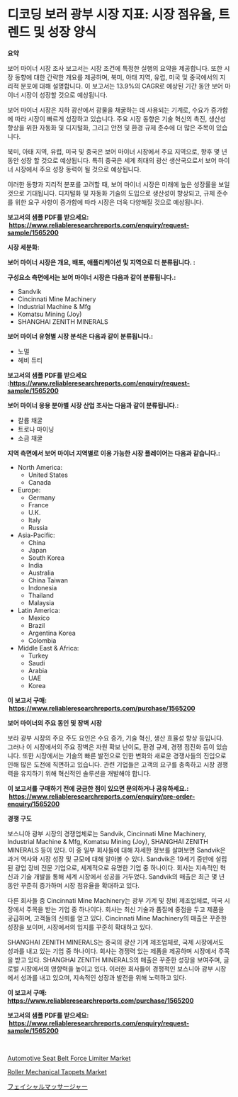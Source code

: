 <p><h1>디코딩 보러 광부 시장 지표: 시장 점유율, 트렌드 및 성장 양식</h1></p><p><strong>요약</strong></p>
<p><p>보어 마이너 시장 조사 보고서는 시장 조건에 특정한 실행의 요약을 제공합니다. 또한 시장 동향에 대한 간략한 개요를 제공하며, 북미, 아태 지역, 유럽, 미국 및 중국에서의 지리적 분포에 대해 설명합니다. 이 보고서는 13.9%의 CAGR로 예상된 기간 동안 보어 마이너 시장이 성장할 것으로 예상됩니다.</p><p>보어 마이너 시장은 지하 광산에서 광물을 채굴하는 데 사용되는 기계로, 수요가 증가함에 따라 시장이 빠르게 성장하고 있습니다. 주요 시장 동향은 기술 혁신의 촉진, 생산성 향상을 위한 자동화 및 디지털화, 그리고 안전 및 환경 규제 준수에 더 많은 주목이 있습니다.</p><p>북미, 아태 지역, 유럽, 미국 및 중국은 보어 마이너 시장에서 주요 지역으로, 향후 몇 년 동안 성장 할 것으로 예상됩니다. 특히 중국은 세계 최대의 광산 생산국으로서 보어 마이너 시장에서 주요 성장 동력이 될 것으로 예상됩니다.</p><p>이러한 동향과 지리적 분포를 고려할 때, 보어 마이너 시장은 미래에 높은 성장률을 보일 것으로 기대됩니다. 디지털화 및 자동화 기술의 도입으로 생산성이 향상되고, 규제 준수를 위한 요구 사항이 증가함에 따라 시장은 더욱 다양해질 것으로 예상됩니다.</p></p>
<p><strong>보고서의 샘플 PDF를 받으세요: &nbsp;<a href="https://www.reliableresearchreports.com/enquiry/request-sample/1565200">https://www.reliableresearchreports.com/enquiry/request-sample/1565200</a></strong></p>
<p><strong>시장 세분화:</strong></p>
<p><strong> 보어 마이너 시장은 개요, 배포, 애플리케이션 및 지역으로 더 분류됩니다. :</strong></p>
<p><strong>구성요소 측면에서는 보어 마이너 시장은 다음과 같이 분류됩니다.:</strong></p>
<p><ul><li>Sandvik</li><li>Cincinnati Mine Machinery</li><li>Industrial Machine & Mfg</li><li>Komatsu Mining (Joy)</li><li>SHANGHAI ZENITH MINERALS</li></ul></p>
<p><strong> 보어 마이너 유형별 시장 분석은 다음과 같이 분류됩니다.:</strong></p>
<p><ul><li>노멀</li><li>헤비 듀티</li></ul></p>
<p><strong>보고서의 샘플 PDF를 받으세요 :<a href="https://www.reliableresearchreports.com/enquiry/request-sample/1565200">https://www.reliableresearchreports.com/enquiry/request-sample/1565200</a></strong></p>
<p><strong> 보어 마이너 응용 분야별 시장 산업 조사는 다음과 같이 분류됩니다.:</strong></p>
<p><ul><li>칼륨 채굴</li><li>트로나 마이닝</li><li>소금 채굴</li></ul></p>
<p><strong>지역 측면에서 보어 마이너 지역별로 이용 가능한 시장 플레이어는 다음과 같습니다.:</strong></p>
<p><ul>
    <li>
        North America:
        <ul>
            <li>United States</li>
            <li>Canada</li>
        </ul>
    </li>
    <li>
        Europe:
        <ul>
            <li>Germany</li>
            <li>France</li>
            <li>U.K.</li>
            <li>Italy</li>
            <li>Russia</li>
        </ul>
    </li>
    <li>
        Asia-Pacific:
        <ul>
            <li>China</li>
            <li>Japan</li>
            <li>South Korea</li>
            <li>India</li>
            <li>Australia</li>
            <li>China Taiwan</li>
            <li>Indonesia</li>
            <li>Thailand</li>
            <li>Malaysia</li>
        </ul>
    </li>
    <li>
        Latin America:
        <ul>
            <li>Mexico</li>
            <li>Brazil</li>
            <li>Argentina Korea</li>
            <li>Colombia</li>
        </ul>
    </li>
    <li>
        Middle East & Africa:
        <ul>
            <li>Turkey</li>
            <li>Saudi</li>
            <li>Arabia</li>
            <li>UAE</li>
            <li>Korea</li>
        </ul>
    </li>
    </ul></p>
<p><strong>이 보고서 구매: &nbsp;<a href="https://www.reliableresearchreports.com/purchase/1565200">https://www.reliableresearchreports.com/purchase/1565200</a></strong></p>
<p><strong>보어 마이너의 주요 동인 및 장벽 시장</strong></p>
<p><p>보라 광부 시장의 주요 주도 요인은 수요 증가, 기술 혁신, 생산 효율성 향상 등입니다. 그러나 이 시장에서의 주요 장벽은 자원 확보 난이도, 환경 규제, 경쟁 점진화 등이 있습니다. 또한 시장에서는 기술의 빠른 발전으로 인한 변화와 새로운 경쟁사들의 진입으로 인해 많은 도전에 직면하고 있습니다. 관련 기업들은 고객의 요구를 충족하고 시장 경쟁력을 유지하기 위해 혁신적인 솔루션을 개발해야 합니다.</p></p>
<p><strong>이 보고서를 구매하기 전에 궁금한 점이 있으면 문의하거나 공유하세요.: &nbsp;<a href="https://www.reliableresearchreports.com/enquiry/pre-order-enquiry/1565200">https://www.reliableresearchreports.com/enquiry/pre-order-enquiry/1565200</a></strong></p>
<p><strong>경쟁 구도</strong></p>
<p><p>보스니아 광부 시장의 경쟁업체로는 Sandvik, Cincinnati Mine Machinery, Industrial Machine & Mfg, Komatsu Mining (Joy), SHANGHAI ZENITH MINERALS 등이 있다. 이 중 일부 회사들에 대해 자세한 정보를 살펴보면 Sandvik은 과거 역사와 시장 성장 및 규모에 대해 알아볼 수 있다. Sandvik은 19세기 중반에 설립된 광업 장비 전문 기업으로, 세계적으로 유명한 기업 중 하나이다. 회사는 지속적인 혁신과 기술 개발을 통해 세계 시장에서 성공을 거두었다. Sandvik의 매출은 최근 몇 년 동안 꾸준히 증가하며 시장 점유율을 확대하고 있다.</p><p>다른 회사들 중 Cincinnati Mine Machinery는 광부 기계 및 장비 제조업체로, 미국 시장에서 주목을 받는 기업 중 하나이다. 회사는 최신 기술과 품질에 중점을 두고 제품을 공급하며, 고객들의 신뢰를 얻고 있다. Cincinnati Mine Machinery의 매출은 꾸준한 성장을 보이며, 시장에서의 입지를 꾸준히 확대하고 있다.</p><p>SHANGHAI ZENITH MINERALS는 중국의 광산 기계 제조업체로, 국제 시장에서도 성과를 내고 있는 기업 중 하나이다. 회사는 경쟁력 있는 제품을 제공하며 시장에서 주목을 받고 있다. SHANGHAI ZENITH MINERALS의 매출은 꾸준한 성장을 보여주며, 글로벌 시장에서의 영향력을 높이고 있다. 이러한 회사들이 경쟁적인 보스니아 광부 시장에서 성과를 내고 있으며, 지속적인 성장과 발전을 위해 노력하고 있다.</p></p>
<p><strong>이 보고서 구매: &nbsp; <a href="https://www.reliableresearchreports.com/purchase/1565200">https://www.reliableresearchreports.com/purchase/1565200</a></strong></p>
<p><strong>보고서의 샘플 PDF를 받으세요: &nbsp;<a href="https://www.reliableresearchreports.com/enquiry/request-sample/1565200">https://www.reliableresearchreports.com/enquiry/request-sample/1565200</a></strong><strong></strong></p>
<p>&nbsp;</p>
<p><p><a href="https://extreme-scabiosa-c81.notion.site/Automotive-Seat-Belt-Force-Limiter-Market-Provides-Detailed-Segmentation-of-this-Market-based-on-Typ-c76158bf3eed49ef81cd99d708633ba5">Automotive Seat Belt Force Limiter Market</a></p><p><a href="https://carnation-joke-41f.notion.site/Roller-Mechanical-Tappets-Market-Analysis-and-Market-Size-Global-Industry-Overview-Market-Segmenta-04b82d95fac24f30b972430d6ab80581">Roller Mechanical Tappets Market</a></p><p><a href="https://github.com/EstaSprer20231/Market-Research-Report-List-1/blob/main/98888715741.md">フェイシャルマッサージャー</a></p></p>